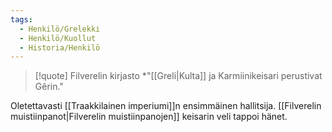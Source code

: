 ```yaml
---
tags:
  - Henkilö/Grelekki
  - Henkilö/Kuollut
  - Historia/Henkilö
---
```



>[!quote] Filverelin kirjasto
>*"[[Greli|Kulta]] ja Karmiinikeisari perustivat Gêrin."


Oletettavasti [[Traakkilainen imperiumi]]n ensimmäinen hallitsija. 
[[Filverelin muistiinpanot|Filverelin muistiinpanojen]] keisarin veli tappoi hänet.